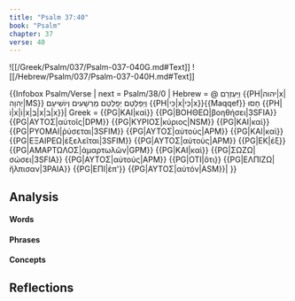 ```yaml
---
title: "Psalm 37:40"
book: "Psalm"
chapter: 37
verse: 40
---
```

![[/Greek/Psalm/037/Psalm-037-040G.md#Text]]
![[/Hebrew/Psalm/037/Psalm-037-040H.md#Text]]

{{Infobox Psalm/Verse |
  next = Psalm/38/0 |
  Hebrew = @
וַיַּעְזְרֵם
{{PH|יהוה|x|יְהוָה|MS}}
וַיְפַלְּטֵם
יְפַלְּטֵם
מֵרְשָׁעִים
וְיוֹשִׁיעֵם
{{PH|כִּי|x|כִּי|x}}{{Maqqef}}
חָסוּ
{{PH|וֹ|x|וֹ|x|בְּ|x|ב|x}}׃|
  Greek = {{PG|ΚΑΙ|καὶ}} {{PG|ΒΟΗΘΕΩ|βοηθήσει|3SFIA}} {{PG|ΑΥΤΟΣ|αὐτοῖς|DPM}} {{PG|ΚΥΡΙΟΣ|κύριος|NSM}} {{PG|ΚΑΙ|καὶ}} {{PG|ΡΥΟΜΑΙ|ῥύσεται|3SFIM}} {{PG|ΑΥΤΟΣ|αὐτοὺς|APM}} {{PG|ΚΑΙ|καὶ}} {{PG|ΕΞΑΙΡΕΩ|ἐξελεῖται|3SFIM}} {{PG|ΑΥΤΟΣ|αὐτοὺς|APM}} {{PG|ΕΚ|ἐξ}} {{PG|ΑΜΑΡΤΩΛΟΣ|ἁμαρτωλῶν|GPM}} {{PG|ΚΑΙ|καὶ}} {{PG|ΣΩΖΩ|σώσει|3SFIA}} {{PG|ΑΥΤΟΣ|αὐτούς|APM}} {{PG|ΟΤΙ|ὅτι}} {{PG|ΕΛΠΙΖΩ|ἤλπισαν|3PAIA}} {{PG|ΕΠΙ|ἐπ'}} {{PG|ΑΥΤΟΣ|αὐτόν|ASM}}|
}}

## Analysis

#### Words

#### Phrases

#### Concepts

## Reflections
